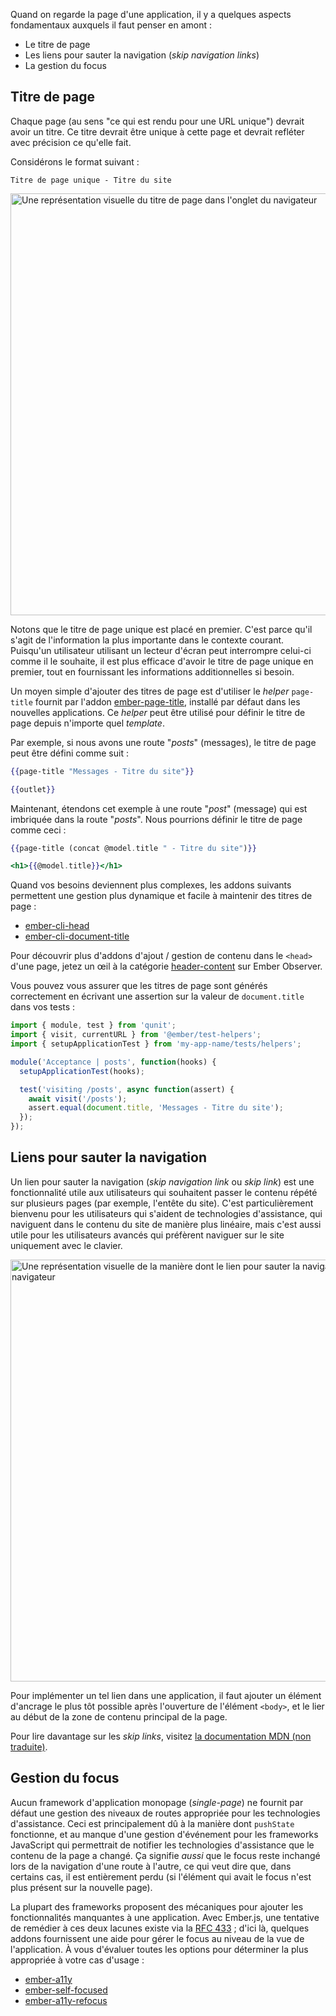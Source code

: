 Quand on regarde la page d'une application, il y a quelques aspects fondamentaux auxquels il faut penser en amont&nbsp;:

- Le titre de page
- Les liens pour sauter la navigation (_skip navigation links_)
- La gestion du focus

## Titre de page

Chaque page (au sens "ce qui est rendu pour une URL unique") devrait avoir un titre. Ce titre devrait être unique à cette page et devrait refléter avec précision ce qu'elle fait.

Considérons le format suivant&nbsp;:

`Titre de page unique - Titre du site`

<img width="675px" title="Exemple de titre de page" alt="Une représentation visuelle du titre de page dans l'onglet du navigateur" src="/images/accessibility/page-template-considerations/page-title.png"/>

Notons que le titre de page unique est placé en premier. C'est parce qu'il s'agit de l'information la plus importante dans le contexte courant. Puisqu'un utilisateur utilisant un lecteur d'écran peut interrompre celui-ci comme il le souhaite, il est plus efficace d'avoir le titre de page unique en premier, tout en fournissant les informations additionnelles si besoin.

Un moyen simple d'ajouter des titres de page est d'utiliser le _helper_ `page-title` fournit par l'addon [ember-page-title](https://github.com/ember-cli/ember-page-title), installé par défaut dans les nouvelles applications. Ce _helper_ peut être utilisé pour définir le titre de page depuis n'importe quel _template_.

Par exemple, si nous avons une route "_posts_" (messages), le titre de page peut être défini comme suit&nbsp;:

```handlebars {data-filename=app/routes/posts.hbs}
{{page-title "Messages - Titre du site"}}

{{outlet}}
```

Maintenant, étendons cet exemple à une route "_post_" (message) qui est imbriquée dans la route "_posts_". Nous pourrions définir le titre de page comme ceci&nbsp;:

```handlebars {data-filename=app/routes/posts/post.hbs}
{{page-title (concat @model.title " - Titre du site")}}

<h1>{{@model.title}}</h1>
```

Quand vos besoins deviennent plus complexes, les addons suivants permettent une gestion plus dynamique et facile à maintenir des titres de page&nbsp;:

- [ember-cli-head](https://github.com/ronco/ember-cli-head)
- [ember-cli-document-title](https://github.com/kimroen/ember-cli-document-title)

<!-- spell ignore -->
Pour découvrir plus d'addons d'ajout / gestion de contenu dans le `<head>` d'une page, jetez un œil à la catégorie <span lang="en">[header-content](https://emberobserver.com/categories/header-content)</span> sur Ember Observer.

Vous pouvez vous assurer que les titres de page sont générés correctement en écrivant une assertion sur la valeur de `document.title` dans vos tests&nbsp;:

```javascript {data-filename=tests/acceptance/posts-test.js}
import { module, test } from 'qunit';
import { visit, currentURL } from '@ember/test-helpers';
import { setupApplicationTest } from 'my-app-name/tests/helpers';

module('Acceptance | posts', function(hooks) {
  setupApplicationTest(hooks);

  test('visiting /posts', async function(assert) {
    await visit('/posts');
    assert.equal(document.title, 'Messages - Titre du site');
  });
});
```

## Liens pour sauter la navigation

Un lien pour sauter la navigation (_skip navigation link_ ou _skip link_) est une fonctionnalité utile aux utilisateurs qui souhaitent passer le contenu répété sur plusieurs pages (par exemple, l'entête du site). C'est particulièrement bienvenu pour les utilisateurs qui s'aident de technologies d'assistance, qui naviguent dans le contenu du site de manière plus linéaire, mais c'est aussi utile pour les utilisateurs avancés qui préfèrent naviguer sur le site uniquement avec le clavier.

<img width="675px" title="Exemple où la navigation est sautée" alt="Une représentation visuelle de la manière dont le lien pour sauter la navigation fonctionne dans le navigateur" src="/images/accessibility/page-template-considerations/skip-main-content.png"/>

Pour implémenter un tel lien dans une application, il faut ajouter un élément d'ancrage le plus tôt possible après l'ouverture de l'élément `<body>`, et le lier au début de la zone de contenu principal de la page.

Pour lire davantage sur les _skip links_, visitez [la documentation MDN (non traduite)](https://developer.mozilla.org/en-US/docs/Learn/Accessibility/HTML#skip_links).

## Gestion du focus

Aucun framework d'application monopage (_single-page_) ne fournit par défaut une gestion des niveaux de routes appropriée pour les technologies d'assistance. Ceci est principalement dû à la manière dont `pushState` fonctionne, et au manque d'une gestion d'événement pour les frameworks JavaScript qui permettrait de notifier les technologies d'assistance que le contenu de la page a changé. Ça signifie _aussi_ que le focus reste inchangé lors de la navigation d'une route à l'autre, ce qui veut dire que, dans certains cas, il est entièrement perdu (si l'élément qui avait le focus n'est plus présent sur la nouvelle page).

La plupart des frameworks proposent des mécaniques pour ajouter les fonctionnalités manquantes à une application. Avec Ember.js, une tentative de remédier à ces deux lacunes existe via la [RFC 433](https://github.com/emberjs/rfcs/pull/433)&nbsp;; d'ici là, quelques addons fournissent une aide pour gérer le focus au niveau de la vue de l'application. À vous d'évaluer toutes les options pour déterminer la plus appropriée à votre cas d'usage&nbsp;:

- [ember-a11y](https://github.com/ember-a11y/ember-a11y)
- [ember-self-focused](https://github.com/linkedin/self-focused/tree/master/packages/ember-self-focused)
- [ember-a11y-refocus](https://github.com/MelSumner/ember-a11y-refocus)
